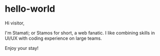 # hello-world

Hi visitor,

I'm Stamati; or Stamos for short, a web fanatic. I like combining skills in UI/UX with coding experience on large teams. 

Enjoy your stay!

